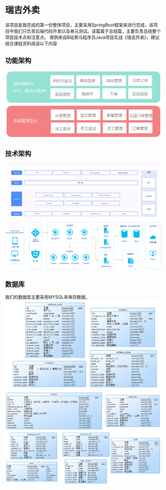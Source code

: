 # 瑞吉外卖
该项目是我完成的第一份整体项目，主要采用SpringBoot框架来进行完成，该项目中我们只负责后端代码开发以及单元测试。该篇属于总结篇，主要负责总结整个项目技术点和注意点。
案例来自B站黑马程序员Java项目实战《瑞吉外卖》，建议结合课程资料阅读以下内容
## 功能架构
![Image text](https://github.com/2023-orange/reggie_take_out/blob/master/%E5%8A%9F%E8%83%BD%E6%9E%B6%E6%9E%84.png)
## 技术架构
![Image text](https://github.com/2023-orange/reggie_take_out/blob/master/%E6%8A%80%E6%9C%AF%E6%9E%B6%E6%9E%84.png)
![Image text](https://github.com/2023-orange/reggie_take_out/blob/master/%E6%8A%80%E6%9C%AF%E6%9E%B6%E6%9E%84%EF%BC%881%EF%BC%89.png)
## 数据库
我们的数据库主要采用MYSQL来保存数据。
![Image text](https://github.com/2023-orange/reggie_take_out/blob/master/%E6%95%B0%E6%8D%AE%E5%BA%93%E7%BB%93%E6%9E%84%EF%BC%882%EF%BC%89.png)
![Image text](https://github.com/2023-orange/reggie_take_out/blob/master/%E6%95%B0%E6%8D%AE%E5%BA%93%E7%BB%93%E6%9E%84.png)
![Image text](https://github.com/2023-orange/reggie_take_out/blob/master/%E6%95%B0%E6%8D%AE%E5%BA%93%E7%BB%93%E6%9E%84%EF%BC%883%EF%BC%89.png)
